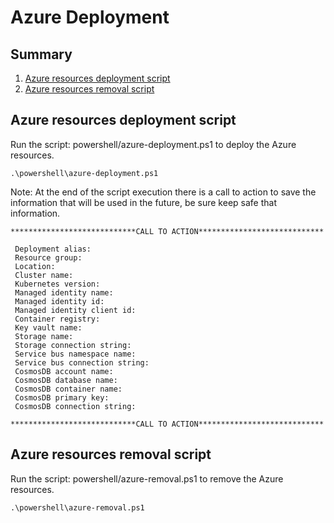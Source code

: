 # Azure Deployment

## Summary

1. [Azure resources deployment script](#azure-resources-deployment-script)
2. [Azure resources removal script](#azure-resources-removal-script)

## Azure resources deployment script

Run the script: powershell/azure-deployment.ps1 to deploy the Azure resources.

```
.\powershell\azure-deployment.ps1
```

Note: At the end of the script execution there is a call to action to save the information that will be used in the future, be sure keep safe that information.

```
****************************CALL TO ACTION****************************

 Deployment alias: 
 Resource group: 
 Location: 
 Cluster name: 
 Kubernetes version: 
 Managed identity name: 
 Managed identity id: 
 Managed identity client id: 
 Container registry: 
 Key vault name: 
 Storage name: 
 Storage connection string: 
 Service bus namespace name: 
 Service bus connection string: 
 CosmosDB account name: 
 CosmosDB database name: 
 CosmosDB container name:
 CosmosDB primary key: 
 CosmosDB connection string: 

****************************CALL TO ACTION****************************
```

## Azure resources removal script

Run the script: powershell/azure-removal.ps1 to remove the Azure resources.
    
```
.\powershell\azure-removal.ps1
```